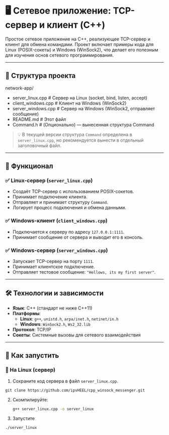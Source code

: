 # 🖥️ Сетевое приложение: TCP-сервер и клиент (C++)

Простое сетевое приложение на C++, реализующее TCP-сервер и клиент для обмена командами. Проект включает примеры кода для Linux (POSIX-сокеты) и Windows (WinSock2), что делает его полезным для изучения основ сетевого программирования.

---
## 📂 Структура проекта
network-app/
- server_linux.cpp        # Сервер на Linux (socket, bind, listen, accept)
- client_windows.cpp      # Клиент на Windows (WinSock2)
- server_windows.cpp      # Сервер на Windows (WinSock2, отправляет сообщение)
- README.md               # Этот файл
- Command.h               # (Опционально) — вынесенная структура Command

> 💡 В текущей версии структура `Command` определена в `server_linux.cpp`, но рекомендуется вынести в отдельный заголовочный файл.
---

## 🧩 Функционал

### ✅ Linux-сервер (`server_linux.cpp`)
- Создаёт TCP-сервер с использованием POSIX-сокетов.
- Принимает подключение клиента.
- Отправляет и принимает структуру `Command`.
- Логирует процесс подключения и обмена данными.

### ✅ Windows-клиент (`client_windows.cpp`)
- Подключается к серверу по адресу `127.0.0.1:1111`.
- Принимает сообщение от сервера и выводит его в консоль.

### ✅ Windows-сервер (`server_windows.cpp`)
- Запускает TCP-сервер на порту `1111`.
- Принимает клиентское подключение.
- Отправляет тестовое сообщение: `"Hellows, its my first server"`.

---

## 🛠️ Технологии и зависимости

- **Язык**: C++ (стандарт не ниже C++11)
- **Платформы**:
  - **Linux**: `g++`, `unistd.h`, `arpa/inet.h`, `netinet/in.h`
  - **Windows**: `WinSock2.h`, `Ws2_32.lib`
- **Протокол**: TCP/IP
- **Сокеты**: Системные вызовы для сетевого взаимодействия

---

## 🚀 Как запустить

### 🔹 На Linux (сервер)

1. Сохраните код сервера в файл `server_linux.cpp`.
```
git clone https://github.com/ipvHEEL/cpp_winsock_messenger.git
```    
2. Скомпилируйте:
   ```bash
   g++ server_linux.cpp -o server_linux
   ```
3. Запустите
```
./server_linux
```
